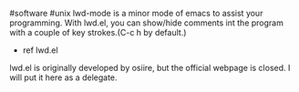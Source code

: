 #software
#unix
lwd-mode is a minor mode of emacs to assist your programming. With lwd.el, you can show/hide comments int the program with a couple of key strokes.(C-c h by default.)

* ref lwd.el

lwd.el is originally developed by osiire, but the official webpage is closed. I will put it here as a delegate.


